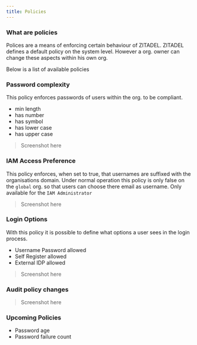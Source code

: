 ```yaml
---
title: Policies
---
```


### What are policies

Polices are a means of enforcing certain behaviour of ZITADEL.
ZITADEL defines a default policy on the system level. However a org. owner can change these aspects within his own org.

Below is a list of available policies

### Password complexity

This policy enforces passwords of users within the org. to be compliant.

- min length
- has number
- has symbol
- has lower case
- has upper case

> Screenshot here

### IAM Access Preference

This policy enforces, when set to true, that usernames are suffixed with the organisations domain.
Under normal operation this policy is only false on the `global` org. so that users can choose there email as username.
Only available for the `IAM Administrator`

> Screenshot here

### Login Options

With this policy it is possible to define what options a user sees in the login process.

- Username Password allowed
- Self Register allowed
- External IDP allowed

> Screenshot here

### Audit policy changes

> Screenshot here

### Upcoming Policies

- Password age
- Password failure count
